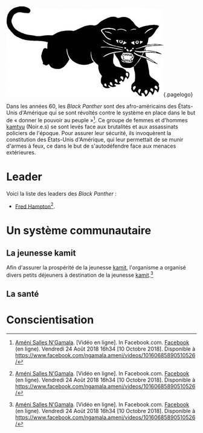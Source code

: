<!-- TITLE: Black Panther -->
<!-- SUBTITLE: Présentation des Black Panther -->

![Bpp Logo](/uploads/logo/bpp-logo.png "Black Panther logo"){.pagelogo}

Dans les années 60, les *Black Panther* sont des afro-américains des États-Unis d'Amérique qui se sont révoltés contre le système en place dans le but de « donner le pouvoir au peuple »[^1].
Ce groupe de femmes et d'hommes [kamtyu]() (Noir.e.s) se sont levés face aux brutalités et aux assassinats policiers de l'époque. Pour assurer leur sécurité, ils invoquèrent la constitution des États-Unis d'Amérique, qui leur permettait de se munir d'armes à feux, ce dans le but de s'autodéfendre face aux menaces extérieures.

# Leader
Voici la liste des leaders des *Black Panther* :
* [Fred Hampton]()[^1].

# Un système communautaire
## La jeunesse kamit
Afin d'assurer la prospérité de la jeunesse [kamit](), l'organisme a organisé divers petits déjeuners à destination de la jeunesse [kamit]().[^1]
## La santé

# Conscientisation


[^1]: [Améni Salles N'Gamala](https://www.facebook.com/ngamala.ameni?eid=ARDlKGy1O9Eazm0P9VfQbjm8ciBWjF1TV17RrEcXv-AWl77mG8KDe2ccgc0hhsKv2pKu7eTkTpRWaq1e). [Vidéo en ligne]. In Facebook.com. [Facebook](https://www.facebook.com) (en ligne). Vendredi 24 Août 2018 16h34 [10 Octobre 2018]. Disponible à https://www.facebook.com/ngamala.ameni/videos/10160685890510526/